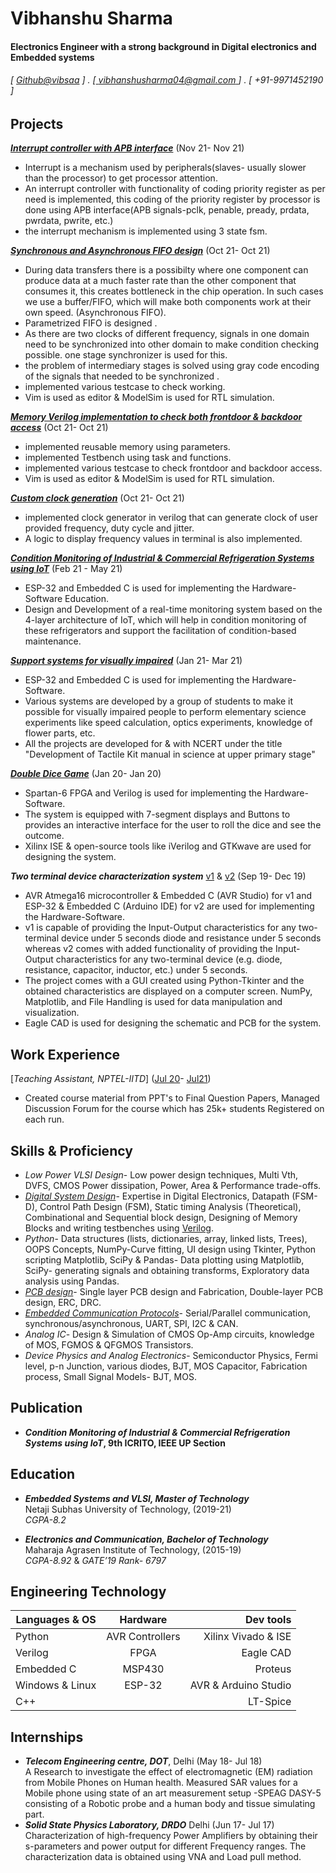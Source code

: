 Vibhanshu Sharma
======

#### Electronics Engineer with a strong background in Digital electronics and Embedded systems 
###### [ [Github@vibsaa](https://github.com/vibsaa) ] . [[ vibhanshusharma04@gmail.com ](vibhanshusharma04@gmail.com)] . [ +91-9971452190 ]

Projects
--------
**[*Interrupt controller with APB interface*](https://github.com/vibsaa/OpenSource_verilog/tree/main/Master/14_Interrupt_controller_with_APB_Interface)** (Nov 21- Nov 21)
- Interrupt is a mechanism used by peripherals(slaves- usually slower than the processor) to get processor attention.
- An interrupt controller with functionality of coding priority register as per need is implemented, this coding of the priority register by processor is done using APB interface(APB signals-pclk, penable, pready, prdata, pwrdata, pwrite, etc.)
- the interrupt mechanism is implemented using 3 state fsm.

**[*Synchronous and Asynchronous FIFO design*](https://github.com/vibsaa/OpenSource_verilog/tree/main/Master/13_FIFO)** (Oct 21- Oct 21)
- During data transfers there is a possibilty where one component can produce data at a much faster rate than the other component that consumes it, this creates bottleneck in the chip operation. In such cases we use a buffer/FIFO, which will make both components work at their own speed. (Asynchronous FIFO).
- Parametrized FIFO is designed .
- As there are two clocks of different frequency, signals in one domain need to be synchronized into other domain to make condition checking possible. one stage synchronizer is used for this.
- the problem of intermediary stages is solved using gray code encoding of the signals that needed to be synchronized .
- implemented various testcase to check working.
- Vim is used as editor & ModelSim is used for RTL simulation.

**[*Memory Verilog implementation to check both frontdoor & backdoor access*](https://github.com/vibsaa/OpenSource_verilog/blob/main/Master/7_memory_access/memory2_tb2.v)** (Oct 21- Oct 21)
- implemented reusable memory using parameters.
- implemented Testbench using task and functions.
- implemented various testcase to check frontdoor and backdoor access.
- Vim is used as editor & ModelSim is used for RTL simulation.

**[*Custom clock generation*](https://github.com/vibsaa/OpenSource_verilog/tree/main/Master/4_clock_variety)** (Oct 21- Oct 21)
- implemented clock generator in verilog that can generate clock of user provided frequency, duty cycle and jitter.
- A logic to display frequency values in terminal is also implemented.

**[*Condition Monitoring of Industrial & Commercial Refrigeration Systems using IoT*](https://prezi.com/view/4bmIZZe6mSGPyPI7kJwv/)** (Feb 21 - May 21)

- ESP-32 and Embedded C is used for implementing the Hardware-Software
Education.
- Design and Development of a real-time monitoring system based on the 4-layer architecture of IoT, which will help in condition monitoring of these refrigerators and support the facilitation of condition-based maintenance.

**[*Support systems for visually impaired*](https://github.com/vibsaa/vibsaa.github.io/blob/b99437c01090826877c5a50e624f96b329303d39/Images&Credentials/NCERT_Certi.jpeg)** (Jan 21- Mar 21)

- ESP-32 and Embedded C is used for implementing the Hardware-Software.
- Various systems are developed by a group of students to make it possible for visually impaired people to perform elementary science experiments like speed calculation, optics experiments, knowledge of flower parts, etc.
- All the projects are developed for & with NCERT under the title "Development of Tactile Kit manual in science at upper primary stage"

**[*Double Dice Game*](https://github.com/vibsaa/OpenSource_verilog)** (Jan 20- Jan 20)
- Spartan-6 FPGA and Verilog is used for implementing the Hardware-Software.
- The system is equipped with 7-segment displays and Buttons to provides an interactive interface for the user to roll the dice and see the outcome.
- Xilinx ISE & open-source tools like iVerilog and GTKwave are used for designing the system.

**_Two terminal device characterization system_** [v1](https://github.com/vibsaa/pearning) & [v2](https://github.com/vibsaa/CURVE_TRACER_V2) (Sep 19- Dec 19)
- AVR Atmega16 microcontroller & Embedded C (AVR Studio) for v1 and ESP-32 & Embedded C (Arduino IDE) for v2 are used for implementing the Hardware-Software.
- v1 is capable of providing the Input-Output characteristics for any two-terminal device under 5 seconds diode and resistance under 5 seconds whereas v2 comes with added functionality of providing the Input-Output characteristics for any two-terminal device (e.g. diode, resistance, capacitor, inductor, etc.) under 5 seconds. 
- The project comes with a GUI created using Python-Tkinter and the obtained characteristics are displayed on a computer screen. NumPy, Matplotlib, and File Handling is used for data manipulation and visualization.
- Eagle CAD is used for designing the schematic and PCB for the system.

Work Experience
---------------
[*Teaching Assistant, NPTEL-IITD*] ([Jul 20](https://github.com/vibsaa/vibsaa.github.io/blob/ff0b005349e6f41335d7c8cd20487f1c3887e541/Images&Credentials/NPTEL-July20.pdf)- [Jul21](https://github.com/vibsaa/vibsaa.github.io/blob/ff0b005349e6f41335d7c8cd20487f1c3887e541/Images&Credentials/NPTEL-Jan21.pdf))

- Created course material from PPT's to Final Question Papers, Managed Discussion Forum for the course which has 25k+ students Registered on each run.

Skills & Proficiency
---------------------
- *Low Power VLSI Design*- Low power design techniques, Multi Vth, DVFS, CMOS Power dissipation, Power, Area & Performance trade-offs.
- [*Digital System Design*](https://github.com/vibsaa/OpenSource_verilog)- Expertise in Digital Electronics, Datapath (FSM-D), Control Path Design (FSM), Static timing Analysis (Theoretical), Combinational and Sequential block design, Designing of Memory Blocks and writing testbenches using [Verilog](https://hdlbits.01xz.net/wiki/Special:VlgStats/1A32B85E42B70142).
- *Python*- Data structures (lists, dictionaries, array, linked lists, Trees), OOPS Concepts, NumPy-Curve fitting, UI design using Tkinter, Python scripting
Matplotlib, SciPy & Pandas- Data plotting using Matplotlib, SciPy- generating signals and obtaining transforms, Exploratory data analysis using Pandas.
- [*PCB design*](https://www.udemy.com/certificate/UC-20f2bbce-dd7b-40df-9eef-3ed496faa1e3/)- Single layer PCB design and Fabrication, Double-layer PCB design, ERC, DRC.
- [*Embedded Communication Protocols*](https://www.udemy.com/certificate/UC-d6baa40e-e3f3-4cd9-8c12-4a60e2205fba/)- Serial/Parallel communication, synchronous/asynchronous, UART, SPI, I2C & CAN.
- *Analog IC*- Design & Simulation of CMOS Op-Amp circuits, knowledge of MOS, FGMOS & QFGMOS Transistors.
- *Device Physics and Analog Electronics*- Semiconductor Physics, Fermi level, p-n Junction, various diodes, BJT, MOS Capacitor, Fabrication process, Small Signal Models- BJT, MOS.

Publication
------------
- **_Condition Monitoring of Industrial & Commercial Refrigeration Systems using IoT_, 9th ICRITO, IEEE UP Section**
 
Education
----------
- **_Embedded Systems and VLSI, Master of Technology_**  
Netaji Subhas University of Technology, (2019-21)  
*CGPA-8.2*

- **_Electronics and Communication, Bachelor of Technology_**  
Maharaja Agrasen Institute of Technology, (2015-19)  
*CGPA-8.92* & *GATE’19 Rank- 6797* 

Engineering Technology
-----------------------
| **Languages & OS** | **Hardware** | **Dev tools** |  
|-----------|:-----------:|-----------:|  
| Python | AVR Controllers | Xilinx Vivado & ISE |  
| Verilog | FPGA | Eagle CAD |
| Embedded C | MSP430 | Proteus |
| Windows & Linux | ESP-32 | AVR & Arduino Studio |
| C++ |  | LT-Spice| 

Internships
-------------
- **_Telecom Engineering centre, DOT_**, Delhi (May 18- Jul 18)  
A Research to investigate the effect of electromagnetic (EM) radiation from Mobile Phones on Human health. Measured SAR values for a Mobile phone using state of an art measurement setup -SPEAG DASY-5 consisting of a Robotic probe and a human body and tissue simulating part.
- **_Solid State Physics Laboratory, DRDO_** Delhi (Jun 17- Jul 17)  
Characterization of high-frequency Power Amplifiers by obtaining their s-parameters and power output for different Frequency ranges. The characterization data is obtained using VNA and Load pull method.
